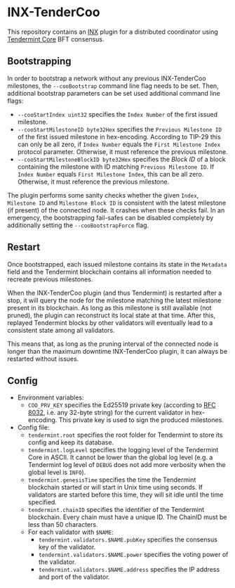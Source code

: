 # INX-TenderCoo

This repository contains an [INX](https://github.com/iotaledger/inx) plugin for a distributed coordinator using [Tendermint Core](https://github.com/tendermint/tendermint) BFT consensus.

## Bootstrapping

In order to bootstrap a network without any previous INX-TenderCoo milestones, the `--cooBootstrap` command line flag needs to be set.
Then, additional bootstrap parameters can be set used additional command line flags:
- `--cooStartIndex uint32` specifies the `Index Number` of the first issued milestone.
- `--cooStartMilestoneID byte32Hex` specifies the `Previous Milestone ID` of the first issued milestone in hex-encoding. According to TIP-29 this can only be all zero, if `Index Number` equals the `First Milestone Index` protocol parameter. Otherwise, it must reference the previous milestone.
- `--cooStartMilestoneBlockID byte32Hex` specifies the _Block ID_ of a block containing the milestone with ID matching `Previous Milestone ID`. If `Index Number` equals `First Milestone Index`, this can be all zero. Otherwise, it must reference the previous milestone.

The plugin performs some sanity checks whether the given `Index`, `Milestone ID` and `Milestone Block ID` is consistent with the latest milestone (if present) of the connected node.
It crashes when these checks fail. In an emergency, the bootstrapping fail-safes can be disabled completely by additionally setting the `--cooBootstrapForce` flag.

## Restart

Once bootstrapped, each issued milestone contains its state in the `Metadata` field and the Tendermint blockchain contains all information needed to recreate previous milestones.

When the INX-TenderCoo plugin (and thus Tendermint) is restarted after a stop, it will query the node for the milestone matching the latest milestone present in its blockchain. As long as this milestone is still available (not pruned), the plugin can reconstruct its local state at that time. After this, replayed Tendermint blocks by other validators will eventually lead to a consistent state among all validators.

This means that, as long as the pruning interval of the connected node is longer than the maximum downtime INX-TenderCoo plugin, it can always be restarted without issues.

## Config

- Environment variables:
  - `COO_PRV_KEY` specifies the Ed25519 private key (according to [RFC 8032](https://datatracker.ietf.org/doc/html/rfc8032), i.e. any 32-byte string) for the current validator in hex-encoding. This private key is used to sign the produced milestones.
- Config file:
  - `tendermint.root` specifies the root folder for Tendermint to store its config and keep its database.
  - `tendermint.logLevel` specifies the logging level of the Tendermint Core in ASCII. It cannot be lower than the global log level (e.g. a Tendermint log level of `DEBUG` does not add more verbosity when the global level is `INFO`).
  - `tendermint.genesisTime` specifies the time the Tendermint blockchain started or will start in Unix time using seconds. If validators are started before this time, they will sit idle until the time specified.
  - `tendermint.chainID` specifies the identifier of the Tendermint blockchain. Every chain must have a unique ID. The ChainID must be less than 50 characters.
  - For each validator with `$NAME`:
    - `tendermint.validators.$NAME.pubKey` specifies the consensus key of the validator.
    - `tendermint.validators.$NAME.power` specifies the voting power of the validator.
    - `tendermint.validators.$NAME.address` specifies the IP address and port of the validator.
